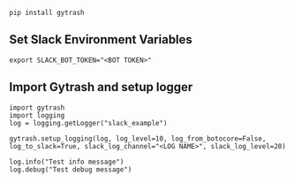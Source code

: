 `pip install gytrash`

## Set Slack Environment Variables
`export SLACK_BOT_TOKEN="<BOT TOKEN>"`


## Import Gytrash and setup logger
```
import gytrash
import logging
log = logging.getLogger("slack_example")

gytrash.setup_logging(log, log_level=10, log_from_botocore=False, log_to_slack=True, slack_log_channel="<LOG NAME>", slack_log_level=20)

log.info("Test info message")
log.debug("Test debug message")
```